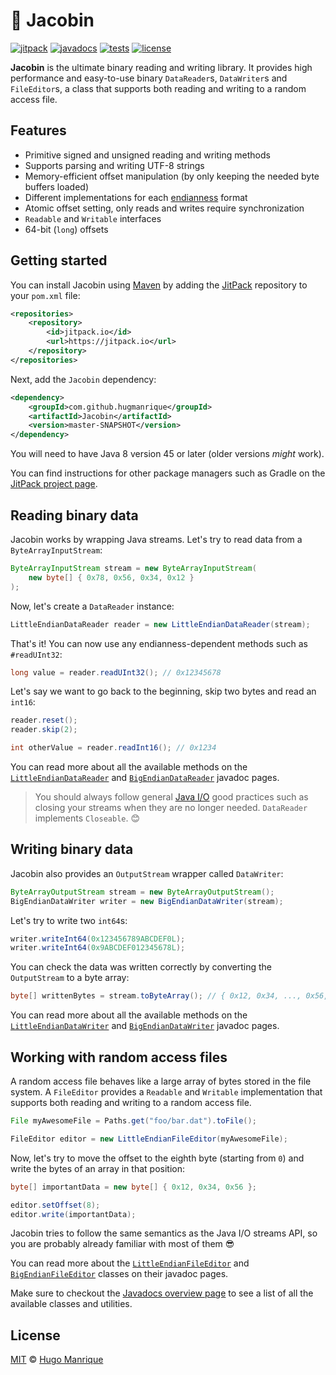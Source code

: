 # :electric_plug: Jacobin

[![jitpack][jitpack]][jitpack-url]
[![javadocs][javadocs]][javadocs-url]
[![tests][tests]][tests-url]
[![license][license]][license-url]

**Jacobin** is the ultimate binary reading and writing library. It provides high performance and easy-to-use 
binary `DataReader`s, `DataWriter`s and `FileEditor`s, a class that supports both reading and writing to a 
random access file.

## Features

- Primitive signed and unsigned reading and writing methods
- Supports parsing and writing UTF-8 strings
- Memory-efficient offset manipulation (by only keeping the needed byte buffers loaded) 
- Different implementations for each [endianness](https://en.wikipedia.org/wiki/Endianness) format
- Atomic offset setting, only reads and writes require synchronization
- `Readable` and `Writable` interfaces
- 64-bit (`long`) offsets

## Getting started

You can install Jacobin using [Maven](https://maven.apache.org/) by adding the [JitPack](https://jitpack.io/) repository to your `pom.xml` file:

```xml
<repositories>
    <repository>
        <id>jitpack.io</id>
        <url>https://jitpack.io</url>
    </repository>
</repositories>
```

Next, add the `Jacobin` dependency:

```xml
<dependency>
    <groupId>com.github.hugmanrique</groupId>
    <artifactId>Jacobin</artifactId>
    <version>master-SNAPSHOT</version>
</dependency>
```

You will need to have Java 8 version 45 or later (older versions _might_ work).

You can find instructions for other package managers such as Gradle on the [JitPack project page](https://jitpack.io/#hugmanrique/Jacobin).

## Reading binary data

Jacobin works by wrapping Java streams. Let's try to read data from a `ByteArrayInputStream`:

```java
ByteArrayInputStream stream = new ByteArrayInputStream(
    new byte[] { 0x78, 0x56, 0x34, 0x12 }
);
```

Now, let's create a `DataReader` instance:

```java
LittleEndianDataReader reader = new LittleEndianDataReader(stream);
```

That's it! You can now use any endianness-dependent methods such as `#readUInt32`:

```java
long value = reader.readUInt32(); // 0x12345678
```

Let's say we want to go back to the beginning, skip two bytes and read an `int16`:

```java
reader.reset();
reader.skip(2);

int otherValue = reader.readInt16(); // 0x1234
```

You can read more about all the available methods on the [`LittleEndianDataReader`](https://jitpack.io/com/github/hugmanrique/Jacobin/master-SNAPSHOT/javadoc/me/hugmanrique/jacobin/reader/LittleEndianDataReader.html) 
and [`BigEndianDataReader`](https://jitpack.io/com/github/hugmanrique/Jacobin/master-SNAPSHOT/javadoc/me/hugmanrique/jacobin/reader/BigEndianDataReader.html) javadoc pages.

> You should always follow general [Java I/O](https://docs.oracle.com/javase/tutorial/essential/io/) good practices such as closing your streams when they are no longer needed. `DataReader` implements `Closeable`. 😊

## Writing binary data

Jacobin also provides an `OutputStream` wrapper called `DataWriter`:

```java
ByteArrayOutputStream stream = new ByteArrayOutputStream();
BigEndianDataWriter writer = new BigEndianDataWriter(stream);
```

Let's try to write two `int64`s:

```java
writer.writeInt64(0x123456789ABCDEF0L);
writer.writeInt64(0x9ABCDEF012345678L);
```

You can check the data was written correctly by converting the `OutputStream` to a byte array:

```java
byte[] writtenBytes = stream.toByteArray(); // { 0x12, 0x34, ..., 0x56, 0x78 }
```

You can read more about all the available methods on the [`LittleEndianDataWriter`](https://jitpack.io/com/github/hugmanrique/Jacobin/master-SNAPSHOT/javadoc/me/hugmanrique/jacobin/writer/LittleEndianDataWriter.html) 
and [`BigEndianDataWriter`](https://jitpack.io/com/github/hugmanrique/Jacobin/master-SNAPSHOT/javadoc/me/hugmanrique/jacobin/writer/BigEndianDataWriter.html) javadoc pages.


## Working with random access files

A random access file behaves like a large array of bytes stored in the file system. 
A `FileEditor` provides a `Readable` and `Writable` implementation that supports both
reading and writing to a random access file.

```java
File myAwesomeFile = Paths.get("foo/bar.dat").toFile();

FileEditor editor = new LittleEndianFileEditor(myAwesomeFile);
```

Now, let's try to move the offset to the eighth byte (starting from `0`) and write the bytes of an array in that position:

```java
byte[] importantData = new byte[] { 0x12, 0x34, 0x56 };

editor.setOffset(8);
editor.write(importantData);
```

Jacobin tries to follow the same semantics as the Java I/O streams API, so you are probably already familiar with most of them 😎

You can read more about the [`LittleEndianFileEditor`](https://jitpack.io/com/github/hugmanrique/Jacobin/master-SNAPSHOT/javadoc/me/hugmanrique/jacobin/editor/LittleEndianFileEditor.html) 
and [`BigEndianFileEditor`](https://jitpack.io/com/github/hugmanrique/Jacobin/master-SNAPSHOT/javadoc/me/hugmanrique/jacobin/editor/BigEndianFileEditor.html) classes on their javadoc pages.

Make sure to checkout the [Javadocs overview page][javadocs-url] to see a list of all the available classes and utilities.

## License

[MIT](LICENSE) &copy; [Hugo Manrique](https://hugmanrique.me)

[jitpack]: https://jitpack.io/v/hugmanrique/Jacobin.svg
[jitpack-url]: https://jitpack.io/#hugmanrique/Jacobin
[javadocs]: https://img.shields.io/badge/javadocs-master--SNAPSHOT-green.svg
[javadocs-url]: https://jitpack.io/com/github/hugmanrique/Jacobin/master-SNAPSHOT/javadoc/
[tests]: https://img.shields.io/travis/hugmanrique/Jacobin/master.svg
[tests-url]: https://travis-ci.org/hugmanrique/Jacobin
[license]: https://img.shields.io/github/license/hugmanrique/Jacobin.svg
[license-url]: LICENSE